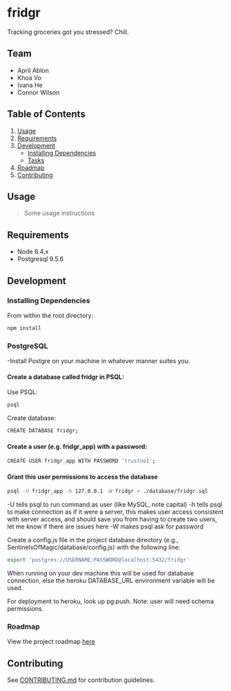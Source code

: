 # fridgr 
Tracking groceries got you stressed? Chill.

## Team

  - April Ablon
  - Khoa Vo
  - Ivana He
  - Connor Wilson

## Table of Contents

1. [Usage](#Usage)
2. [Requirements](#requirements)
3. [Development](#development)
    - [Installing Dependencies](#installing-dependencies)
    - [Tasks](#tasks)
4. [Roadmap](#roadmap)
5. [Contributing](#contributing)

## Usage

> Some usage instructions

## Requirements

- Node 6.4.x
- Postgresql 9.5.6

## Development

### Installing Dependencies

From within the root directory:

```sh
npm install
```

### PostgreSQL

-Install Postgre on your machine in whatever manner suites you.

#### Create a database called fridgr in PSQL:
Use PSQL:
```sh
psql
```
Create database:
```sh
CREATE DATABASE fridgr;
```

#### Create a user (e.g. fridgr_app) with a password:
```sh
CREATE USER fridgr_app WITH PASSWORD 'trustno1';
```

#### Grant this user permissions to access the database 

```sh
psql -U fridgr_app -h 127.0.0.1 -W fridgr < ./database/fridgr.sql
```
-U tells psql to run command as user (like MySQL, note capital)
-h tells psql to make connection as if it were a server, this makes user access consistent with server access, and should save you from having to create two users, let me know if there are issues here
-W makes psql ask for password

Create a config.js file in the project database directory (e.g., SentinelsOfMagic/database/config.js) with the following line:
```sh
export 'postgres://USERNAME:PASSWORD@localhost:5432/fridgr'
```

When running on your dev machine this will be used for database connection, else the heroku DATABASE_URL environment variable will be used.

For deployment to heroku, look up pg:push. Note: user will need schema permissions.


### Roadmap

View the project roadmap [here](https://trello.com/b/CBEpWlz0)


## Contributing

See [CONTRIBUTING.md](CONTRIBUTING.md) for contribution guidelines.
